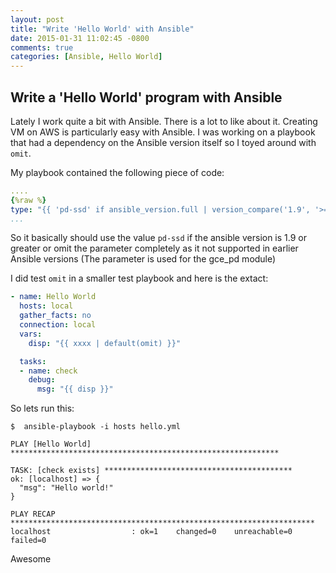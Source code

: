 ```yaml
---
layout: post
title: "Write 'Hello World' with Ansible"
date: 2015-01-31 11:02:45 -0800
comments: true
categories: [Ansible, Hello World]
---
```

Write a 'Hello World' program with Ansible
------------------------------------------

Lately I work quite a bit with Ansible. There is a lot to like about it. Creating VM on AWS is particularly easy with Ansible. I was working on a playbook that had a dependency on the Ansible version itself so I toyed around with `omit`.

My playbook contained the following piece of code:

```yml
....
{%raw %}
type: "{{ 'pd-ssd' if ansible_version.full | version_compare('1.9', '>=') else omit }}"
...
```
So it basically should use the value `pd-ssd` if the ansible version is 1.9 or greater or omit the parameter completely as it not supported in earlier Ansible versions (The parameter is used for the gce_pd module)

I did test `omit` in a smaller test playbook and here is the extact:
```yml
- name: Hello World
  hosts: local
  gather_facts: no
  connection: local
  vars:
    disp: "{{ xxxx | default(omit) }}"

  tasks:
  - name: check
    debug:
      msg: "{{ disp }}"
```

So lets run this:

```
$  ansible-playbook -i hosts hello.yml

PLAY [Hello World] ************************************************************

TASK: [check exists] ******************************************
ok: [localhost] => {
  "msg": "Hello world!"
}

PLAY RECAP ********************************************************************
localhost                  : ok=1    changed=0    unreachable=0    failed=0
```

Awesome
